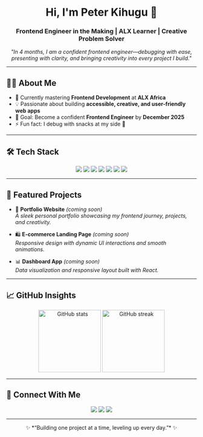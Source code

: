 <!-- Banner / Introduction -->
<h1 align="center">Hi, I'm Peter Kihugu 👋</h1>
<h3 align="center">Frontend Engineer in the Making | ALX Learner | Creative Problem Solver</h3>

<p align="center">
  <em>
    "In 4 months, I am a confident frontend engineer—debugging with ease, presenting with clarity, and bringing creativity into every project I build."
  </em>
</p>

---

## 👨‍💻 About Me  

- 🌱 Currently mastering **Frontend Development** at **ALX Africa**  
- 💡 Passionate about building **accessible, creative, and user-friendly web apps**  
- 🎯 Goal: Become a confident **Frontend Engineer** by **December 2025**  
- ⚡ Fun fact: I debug with snacks at my side 🍫  

---

## 🛠️ Tech Stack  

<p align="center">
  <img src="https://img.shields.io/badge/HTML5-E34F26?style=for-the-badge&logo=html5&logoColor=white" />
  <img src="https://img.shields.io/badge/CSS3-1572B6?style=for-the-badge&logo=css3&logoColor=white" />
  <img src="https://img.shields.io/badge/JavaScript-F7E017?style=for-the-badge&logo=javascript&logoColor=black" />
  <img src="https://img.shields.io/badge/React-61DAFB?style=for-the-badge&logo=react&logoColor=black" />
  <img src="https://img.shields.io/badge/Git-F05033?style=for-the-badge&logo=git&logoColor=white" />
  <img src="https://img.shields.io/badge/GitHub-121011?style=for-the-badge&logo=github&logoColor=white" />
  <img src="https://img.shields.io/badge/VS%20Code-0078D7?style=for-the-badge&logo=visual-studio-code&logoColor=white" />
</p>

---

## 🚀 Featured Projects  

- 🎨 **Portfolio Website** *(coming soon)*  
  *A sleek personal portfolio showcasing my frontend journey, projects, and creativity.*  

- 🛍️ **E-commerce Landing Page** *(coming soon)*  
  *Responsive design with dynamic UI interactions and smooth animations.*  

- 📊 **Dashboard App** *(coming soon)*  
  *Data visualization and responsive layout built with React.*  

---

## 📈 GitHub Insights  

<p align="center">
  <img src="https://github-readme-stats.vercel.app/api?username=PeterKihugu&show_icons=true&theme=radical" alt="GitHub stats" height="165" />
  <img src="https://github-readme-streak-stats.herokuapp.com/?user=PeterKihugu&theme=radical" alt="GitHub streak" height="165" />
</p>

---

## 🤝 Connect With Me  

<p align="center">
  <a href="https://www.linkedin.com/in/peter-kihugu"><img src="https://img.shields.io/badge/LinkedIn-blue?style=for-the-badge&logo=linkedin"/></a>
  <a href="mailto:peter.kihugu@gmail.com"><img src="https://img.shields.io/badge/Gmail-red?style=for-the-badge&logo=gmail&logoColor=white"/></a>
  <a href="https://sites.google.com/view/peterngaruiya/home"><img src="https://img.shields.io/badge/Website-0A66C2?style=for-the-badge&logo=google-chrome&logoColor=white"/></a>
</p>

---

<p align="center">
  ✨ *“Building one project at a time, leveling up every day.”* ✨
</p>
